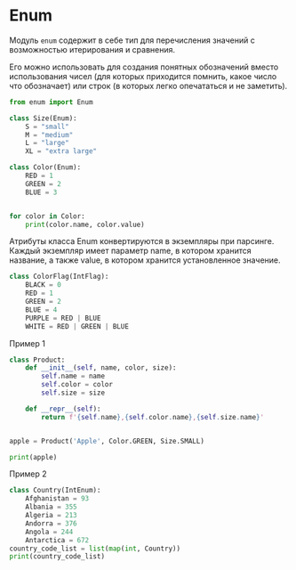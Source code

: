 # Enum

Модуль `enum` содержит в себе тип для перечисления значений с возможностью итерирования и сравнения. 

Его можно использовать для создания понятных обозначений вместо использования чисел (для которых приходится помнить, какое число что обозначает) или строк (в которых легко опечататься и не заметить).


```python
from enum import Enum

class Size(Enum):
    S = "small"
    M = "medium"
    L = "large"
    XL = "extra large"

class Color(Enum):
    RED = 1
    GREEN = 2
    BLUE = 3


for color in Color:
    print(color.name, color.value)

```

Атрибуты класса Enum конвертируются в экземпляры при парсинге. Каждый экземпляр имеет параметр name, в котором хранится название, а также value, в котором хранится установленное значение.

```python
class ColorFlag(IntFlag):
    BLACK = 0
    RED = 1
    GREEN = 2
    BLUE = 4
    PURPLE = RED | BLUE
    WHITE = RED | GREEN | BLUE

```

Пример 1
```python
class Product:
    def __init__(self, name, color, size):
        self.name = name
        self.color = color
        self.size = size

    def __repr__(self):
        return f'{self.name},{self.color.name},{self.size.name}'


apple = Product('Apple', Color.GREEN, Size.SMALL)

print(apple)
```


Пример 2
```python
class Country(IntEnum):
    Afghanistan = 93
    Albania = 355
    Algeria = 213
    Andorra = 376
    Angola = 244
    Antarctica = 672
country_code_list = list(map(int, Country))
print(country_code_list)

```